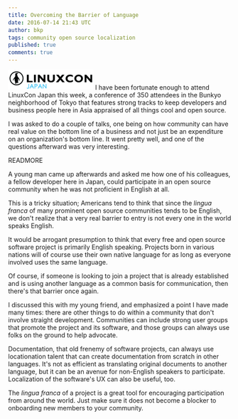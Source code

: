 ```yaml
---
title: Overcoming the Barrier of Language
date: 2016-07-14 21:43 UTC
author: bkp
tags: community open source localization
published: true
comments: true
---
```

![Summit logo](/images/blog/bkp/logo_lcjp.png) I have been fortunate enough to attend LinuxCon Japan this week, a conference of 350 attendees in the Bunkyo neighborhood of Tokyo that features strong tracks to keep developers and business people here in Asia appraised of all things cool and open source.

I was asked to do a couple of talks, one being on how community can have real value on the bottom line of a business and not just be an expenditure on an organization's bottom line. It went pretty well, and one of the questions afterward was very interesting.

READMORE

A young man came up afterwards and asked me how one of his colleagues, a fellow developer here in Japan, could participate in an open source community when he was not proficient in English at all.

This is a tricky situation; Americans tend to think that since the *lingua franca* of many prominent open source communities tends to be English, we don't realize that a very real barrier to entry is not every one in the world speaks English.

It would be arrogant presumption to think that every free and open source software project is primarily English speaking. Projects born in various nations will of course use their own native language for as long as everyone involved uses the same language.

Of course, if someone is looking to join a project that is already established and is using another language as a common basis for communication, then there's that barrier once again.

I discussed this with my young friend, and emphasized a point I have made many times: there are other things to do within a community that don't involve straight development. Communities can include strong user groups that promote the project and its software, and those groups can always use folks on the ground to help advocate.

Documentation, that old frenemy of software projects, can always use locationation talent that can create documentation from scratch in other languages. It's not as efficient as translating original documents to another language, but it can be an avenue for non-English speakers to participate. Localization of the software's UX can also be useful, too.

The *lingua franca* of a project is a great tool for encouraging participation from around the world. Just make sure it does not become a blocker to onboarding new members to your community.
